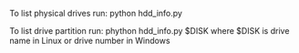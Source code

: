 To list physical drives run:
    python hdd_info.py

To list drive partition run:
    phython hdd_info.py $DISK
where $DISK is drive name in Linux or drive number in Windows
